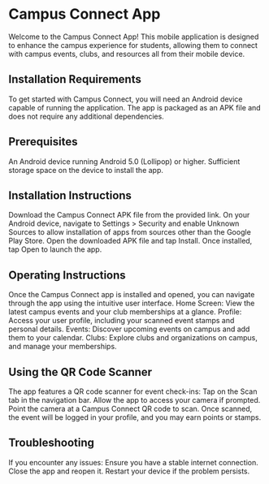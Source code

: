 # Campus Connect App
Welcome to the Campus Connect App! This mobile application is designed to enhance the campus experience for students, allowing them to connect with campus events, clubs, and resources all from their mobile device.

## Installation Requirements
To get started with Campus Connect, you will need an Android device capable of running the application. The app is packaged as an APK file and does not require any additional dependencies.

## Prerequisites
An Android device running Android 5.0 (Lollipop) or higher.
Sufficient storage space on the device to install the app.


## Installation Instructions
Download the Campus Connect APK file from the provided link.
On your Android device, navigate to Settings > Security and enable Unknown Sources to allow installation of apps from sources other than the Google Play Store.
Open the downloaded APK file and tap Install.
Once installed, tap Open to launch the app.


## Operating Instructions
Once the Campus Connect app is installed and opened, you can navigate through the app using the intuitive user interface.
Home Screen: View the latest campus events and your club memberships at a glance.
Profile: Access your user profile, including your scanned event stamps and personal details.
Events: Discover upcoming events on campus and add them to your calendar.
Clubs: Explore clubs and organizations on campus, and manage your memberships.


## Using the QR Code Scanner
The app features a QR code scanner for event check-ins:
Tap on the Scan tab in the navigation bar.
Allow the app to access your camera if prompted.
Point the camera at a Campus Connect QR code to scan.
Once scanned, the event will be logged in your profile, and you may earn points or stamps.

## Troubleshooting
If you encounter any issues:
Ensure you have a stable internet connection.
Close the app and reopen it.
Restart your device if the problem persists.
